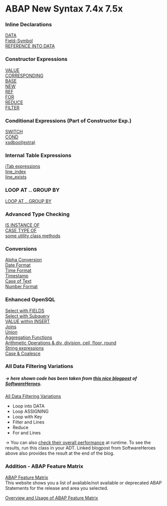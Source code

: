 # ABAP New Syntax 7.4x 7.5x

### Inline Declarations
[DATA](https://github.com/alikapllan/abap_new_syntax/blob/master/src/zcl_abap_new_syntax.clas.abap#L441-L458)  
[Field-Symbol](https://github.com/alikapllan/abap_new_syntax/blob/master/src/zcl_abap_new_syntax.clas.abap#L461-L469)  
[REFERENCE INTO DATA](https://github.com/alikapllan/abap_new_syntax/blob/master/src/zcl_abap_new_syntax.clas.abap#L471-L475)  

### Constructor Expressions
[VALUE](https://github.com/alikapllan/abap_new_syntax/blob/master/src/zcl_abap_new_syntax.clas.abap#L65-L86)  
[CORRESPONDING](https://github.com/alikapllan/abap_new_syntax/blob/master/src/zcl_abap_new_syntax.clas.abap#L90-L115)  
[BASE](https://github.com/alikapllan/abap_new_syntax/blob/master/src/zcl_abap_new_syntax.clas.abap#L114-L115)  
[NEW](https://github.com/alikapllan/abap_new_syntax/blob/master/src/zcl_abap_new_syntax.clas.abap#L119-L129)  
[REF](https://github.com/alikapllan/abap_new_syntax/blob/master/src/zcl_abap_new_syntax.clas.abap#L119-L129)  
[FOR](https://github.com/alikapllan/abap_new_syntax/blob/master/src/zcl_abap_new_syntax.clas.abap#L133-L159)  
[REDUCE](https://github.com/alikapllan/abap_new_syntax/blob/master/src/zcl_abap_new_syntax.clas.abap#L163-L179)  
[FILTER](https://github.com/alikapllan/abap_new_syntax/blob/master/src/zcl_abap_new_syntax.clas.abap#L183-L214)  

### Conditional Expressions (Part of Constructor Exp.)
[SWITCH](https://github.com/alikapllan/abap_new_syntax/blob/master/src/zcl_abap_new_syntax.clas.abap#L39-L43)  
[COND](https://github.com/alikapllan/abap_new_syntax/blob/master/src/zcl_abap_new_syntax.clas.abap#L48-L51)  
[xsdbool(extra)](https://github.com/alikapllan/abap_new_syntax/blob/master/src/zcl_abap_new_syntax.clas.abap#L45-L46)  

### Internal Table Expressions
[iTab expressions](https://github.com/alikapllan/abap_new_syntax/blob/master/src/zcl_abap_new_syntax.clas.abap#L481-L503)  
[line_index](https://github.com/alikapllan/abap_new_syntax/blob/master/src/zcl_abap_new_syntax.clas.abap#L500-L501)  
[line_exists](https://github.com/alikapllan/abap_new_syntax/blob/master/src/zcl_abap_new_syntax.clas.abap#L496-L498)  

### LOOP AT .. GROUP BY
[LOOP AT .. GROUP BY](https://github.com/alikapllan/abap_new_syntax/blob/master/src/zcl_abap_new_syntax.clas.abap#L506-L540)

### Advanced Type Checking 
[IS INSTANCE OF](https://github.com/alikapllan/abap_new_syntax/blob/master/src/zcl_abap_new_syntax.clas.abap#L553-L556)  
[CASE TYPE OF](https://github.com/alikapllan/abap_new_syntax/blob/master/src/zcl_abap_new_syntax.clas.abap#L558-L564)  
[some utility class methods](https://github.com/alikapllan/abap_new_syntax/blob/master/src/zcl_abap_new_syntax.clas.abap#L566-L577)  

### Conversions
[Alpha Conversion](https://github.com/alikapllan/abap_new_syntax/blob/master/src/zcl_abap_new_syntax.clas.abap#L222-L232)  
[Date Format](https://github.com/alikapllan/abap_new_syntax/blob/master/src/zcl_abap_new_syntax.clas.abap#L235-L241)  
[Time Format](https://github.com/alikapllan/abap_new_syntax/blob/master/src/zcl_abap_new_syntax.clas.abap#L244-L249)  
[Timestamp](https://github.com/alikapllan/abap_new_syntax/blob/master/src/zcl_abap_new_syntax.clas.abap#L252-L259)  
[Case of Text](https://github.com/alikapllan/abap_new_syntax/blob/master/src/zcl_abap_new_syntax.clas.abap#L262-L266)  
[Number Format](https://github.com/alikapllan/abap_new_syntax/blob/master/src/zcl_abap_new_syntax.clas.abap#L269-L273)  

### Enhanced OpenSQL
[Select with FIELDS](https://github.com/alikapllan/abap_new_syntax/blob/master/src/zcl_abap_new_syntax.clas.abap#L280-L284)  
[Select with Subquery](https://github.com/alikapllan/abap_new_syntax/blob/master/src/zcl_abap_new_syntax.clas.abap#L286-L293)  
[VALUE within INSERT](https://github.com/alikapllan/abap_new_syntax/blob/master/src/zcl_abap_new_syntax.clas.abap#L295-L306)  
[Joins](https://github.com/alikapllan/abap_new_syntax/blob/master/src/zcl_abap_new_syntax.clas.abap#L308-L342)  
[Union](https://github.com/alikapllan/abap_new_syntax/blob/master/src/zcl_abap_new_syntax.clas.abap#L344-L371)  
[Aggregation Functions](https://github.com/alikapllan/abap_new_syntax/blob/master/src/zcl_abap_new_syntax.clas.abap#L374-L384)  
[Arithmetic Operations & div, division, ceil, floor, round](https://github.com/alikapllan/abap_new_syntax/blob/master/src/zcl_abap_new_syntax.clas.abap#L387-L401)  
[String expressions](https://github.com/alikapllan/abap_new_syntax/blob/master/src/zcl_abap_new_syntax.clas.abap#L404-L416)  
[Case & Coalesce](https://github.com/alikapllan/abap_new_syntax/blob/master/src/zcl_abap_new_syntax.clas.abap#L419-L429)  

### All Data Filtering Variations 
##### -> here shown code has been taken from [this nice blogpost](https://software-heroes.com/en/blog/abap-quick-performance-data-filtering) of [SoftwareHeroes](https://software-heroes.com/en/). 
[All Data Filtering Variations](https://github.com/alikapllan/abap_new_syntax/blob/master/src/zcl_demo_filtering.clas.abap#L101-L133)
- Loop into DATA
- Loop ASSIGNING
- Loop with Key
- Filter and Lines
- Reduce
- For and Lines
   
-> You can also [check their overall performance](https://github.com/alikapllan/abap_new_syntax/blob/master/src/zcl_demo_filtering.clas.abap#L45-L77) at runtime. To see the results, run this class in your ADT. Linked blogpost from SoftwareHeroes above also provides the result at the end of the blog.

### Addition - ABAP Feature Matrix 
[ABAP Feature Matrix](https://software-heroes.com/en/abap-feature-matrix)  
This website shows you a list of avaliable/not available or deprecated ABAP Statements for the release and area you selected.

[Overview and Usage of ABAP Feature Matrix](https://software-heroes.com/en/blog/abap-matirx-afm-alm-en)  
